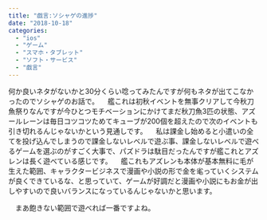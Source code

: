 ```yaml
---
title: "戯言:ソシャゲの進捗"
date: "2018-10-18"
categories: 
  - "ios"
  - "ゲーム"
  - "スマホ・タブレット"
  - "ソフト・サービス"
  - "戯言"
---
```


何か良いネタがないかと30分くらい唸ってみたんですが何もネタが出てこなかったのでソシャゲのお話で。 　艦これは初秋イベントを無事クリアして今秋刀魚祭りなんですが今ひとつモチベーションにかけてまだ秋刀魚3匹の状態、アズールレーンは毎日コツコツためてキューブが200個を超えたので次のイベントも引き切れるんじゃないかという見通しです。 　私は課金し始めると小遣いの全てを投げ込んでしまうので課金しないレベルで遊ぶ事、課金しないレベルで遊べるゲームを選ぶのがすごく大事で、パズドラは駄目だったんですが艦これとアズレンは長く遊べている感じです。 　艦これもアズレンも本体が基本無料に毛が生えた範囲、キャラクタービジネスで漫画や小説の形で金を毟っていくシステムが良くできているな、と思っていて、ゲームが好調だと漫画や小説にもお金が出しやすいので良いバランスになっているんじゃないかと思います。

　まあ飽きない範囲で遊べれば一番ですよね。
